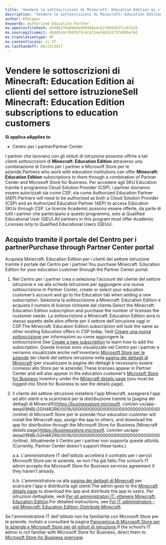```yaml
---
title: 'Vendere le sottoscrizioni di Minecraft: Education Edition ai clienti del settore istruzione'
description: 'Vendere le sottoscrizioni di Minecraft: Education Edition ai clienti del settore istruzione'
author: KPacquer
keywords: Authorized Education Partner
ms.openlocfilehash: e5d9b276e89e9a506948a4cb1f905d53fca57e25
ms.sourcegitcommit: db945c0cf04f675c4cb71ae3dd1d1737d086e7e2
ms.translationtype: HT
ms.contentlocale: it-IT
ms.lasthandoff: 08/23/2017
---
```

# <a name="sell-minecraft-education-edition-subscriptions-to-education-customers"></a><span data-ttu-id="f9d6f-104">Vendere le sottoscrizioni di Minecraft: Education Edition ai clienti del settore istruzione</span><span class="sxs-lookup"><span data-stu-id="f9d6f-104">Sell Minecraft: Education Edition subscriptions to education customers</span></span>

**<span data-ttu-id="f9d6f-105">Si applica a</span><span class="sxs-lookup"><span data-stu-id="f9d6f-105">Applies to</span></span>**

-  <span data-ttu-id="f9d6f-106">Centro per i partner</span><span class="sxs-lookup"><span data-stu-id="f9d6f-106">Partner Center</span></span>

<span data-ttu-id="f9d6f-107">I partner che lavorano con gli istituti di istruzione possono offrire a tali clienti sottoscrizioni di **Minecraft: Education Edition** attraverso una combinazione di Centro per i partner e Microsoft Store per le aziende.</span><span class="sxs-lookup"><span data-stu-id="f9d6f-107">Partners who work with education institutions can offer **Minecraft: Education Edition** subscriptions to them through a combination of Partner Center and Microsoft Store for Business.</span></span>  <span data-ttu-id="f9d6f-108">Per accedere agli SKU Education tramite il programma Cloud Solution Provider (CSP), i partner dovranno essere autorizzati sia come CSP, sia come Authorized Education Partner (AEP).</span><span class="sxs-lookup"><span data-stu-id="f9d6f-108">Partners will need to be authorized as both a Cloud Solution Provider (CSP) and an Authorized Education Partner (AEP) to access Education SKUs through CSP.</span></span>  <span data-ttu-id="f9d6f-109">Le licenze Academic possono essere offerte, da parte di tutti i partner che partecipano a questo programma, solo ai Qualified Educational User (QEU).</span><span class="sxs-lookup"><span data-stu-id="f9d6f-109">All partners in this program must offer Academic Licenses only to Qualified Educational Users (QEUs).</span></span> 

## <a name="purchase-through-partner-center-portal"></a><span data-ttu-id="f9d6f-110">Acquisto tramite il portale del Centro per i partner</span><span class="sxs-lookup"><span data-stu-id="f9d6f-110">Purchase through Partner Center portal</span></span> 
<span data-ttu-id="f9d6f-111">Acquista Minecraft: Education Edition per i clienti del settore istruzione tramite il portale del Centro per i partner:</span><span class="sxs-lookup"><span data-stu-id="f9d6f-111">You purchase Minecraft: Education Edition for your education customer through the Partner Center portal:</span></span> 

  1.  <span data-ttu-id="f9d6f-112">Nel Centro per i partner crea o seleziona l'account del cliente del settore istruzione e vai alla scheda Istruzione per aggiungere una nuova sottoscrizione.</span><span class="sxs-lookup"><span data-stu-id="f9d6f-112">In Partner Center, create or select your education customer’s account and go to the Education tab when adding a new subscription.</span></span>  <span data-ttu-id="f9d6f-113">Seleziona la sottoscrizione a Minecraft: Education Edition e acquista il numero di licenze richieste dal cliente.</span><span class="sxs-lookup"><span data-stu-id="f9d6f-113">Select the Minecraft: Education Edition subscription and purchase the number of licenses the customer needs.</span></span> <span data-ttu-id="f9d6f-114">La sottoscrizione a Minecraft: Education Edition avrà lo stesso aspetto delle altre offerte per il settore dell'istruzione oggi in CSP.</span><span class="sxs-lookup"><span data-stu-id="f9d6f-114">The Minecraft: Education Edition subscription will look the same as other existing Education offers in CSP today.</span></span> <span data-ttu-id="f9d6f-115">Vedi [Creare una nuova sottoscrizione](create-a-new-subscription.md) per informazioni su come aggiungere la sottoscrizione.</span><span class="sxs-lookup"><span data-stu-id="f9d6f-115">See [Create a new subscription](create-a-new-subscription.md) to learn how to add the subscription.</span></span> <span data-ttu-id="f9d6f-116">Queste licenze sono visualizzate nel Centro per i partner e verranno visualizzate anche nell'inventario [Microsoft Store per le aziende](https://www.microsoft.com/business-store) dei clienti del settore istruzione nella [pagina dei dettagli di Minecraft](https://businessstore.microsoft.com/en-us/app-detail/9NBLGGH4R2R6/0016/00000000000000000000000000000000/online) (per visualizzare la pagina dei dettagli è necessario essere connessi allo Store per le aziende).</span><span class="sxs-lookup"><span data-stu-id="f9d6f-116">These licenses appear in Partner Center and will also appear in the education customer’s [Microsoft Store for Business](https://www.microsoft.com/business-store) inventory under the [Minecraft details page](https://businessstore.microsoft.com/en-us/app-detail/9NBLGGH4R2R6/0016/00000000000000000000000000000000/online) (you must be logged into Store for Business to see the details page).</span></span> 

  2.  <span data-ttu-id="f9d6f-117">Il cliente del settore istruzione installerà l'app Minecraft, assegnerà l'app ad altri utenti e la scaricherà per la distribuzione tramite la [pagina dei dettagli di Minecraft](https://businessstore.microsoft. com/en-us/app-detail/9NBLGGH4R2R6/0016/00000000000000000000000000000000/online) di Microsoft Store per le aziende.</span><span class="sxs-lookup"><span data-stu-id="f9d6f-117">Your education customer will install the Minecraft app, assign the app to others, and download the app for distribution through the Microsoft Store for Business [Minecraft details page](https://businessstore.microsoft. com/en-us/app-detail/9NBLGGH4R2R6/0016/00000000000000000000000000000000/online).</span></span> <span data-ttu-id="f9d6f-118">Attualmente il Centro per i partner non supporta queste attività.</span><span class="sxs-lookup"><span data-stu-id="f9d6f-118">(Currently, Partner Center doesn't support these tasks.)</span></span>

      <span data-ttu-id="f9d6f-119">a.</span><span class="sxs-lookup"><span data-stu-id="f9d6f-119">a.</span></span> <span data-ttu-id="f9d6f-120">L'amministratore IT dell'istituto accetterà il contratto per i servizi Microsoft Store per le aziende, se non l'ha già fatto.</span><span class="sxs-lookup"><span data-stu-id="f9d6f-120">The school’s IT admin accepts the Microsoft Store for Business services agreement if they haven’t already.</span></span> 

      <span data-ttu-id="f9d6f-121">b.</span><span class="sxs-lookup"><span data-stu-id="f9d6f-121">b.</span></span> <span data-ttu-id="f9d6f-122">L'amministratore va alla [pagina dei dettagli di Minecraft](https://businessstore.microsoft.com/en-us/app-detail/9NBLGGH4R2R6/0016/00000000000000000000000000000000/online) per scaricare l'app e distribuirla agli utenti.</span><span class="sxs-lookup"><span data-stu-id="f9d6f-122">The admin goes to the [Minecraft details page](https://businessstore.microsoft.com/en-us/app-detail/9NBLGGH4R2R6/0016/00000000000000000000000000000000/online) to download the app and distribute the app to users.</span></span> <span data-ttu-id="f9d6f-123">Per istruzioni dettagliate, vedi [Per gli amministratori IT: ottenere Minecraft: Education Edition](https://docs.microsoft.com/education/windows/school-get-minecraft#distribute-minecraft).</span><span class="sxs-lookup"><span data-stu-id="f9d6f-123">For detailed instructions, see [For IT administrators - get Minecraft: Education Edition: Distribute Minecraft](https://docs.microsoft.com/education/windows/school-get-minecraft#distribute-minecraft).</span></span>
    
  <span data-ttu-id="f9d6f-124">Se l'amministratore IT dell'istituto non ha familiarità con Microsoft Store per le aziende, invitalo a consultare la pagina [Panoramica di Microsoft Store per le aziende e Microsoft Store per gli istituti di istruzione](https://docs.microsoft.com/microsoft-store/windows-store-for-business-overview).</span><span class="sxs-lookup"><span data-stu-id="f9d6f-124">If the school’s IT admin is not familiar with Microsoft Store for Business, direct them to [Microsoft Store for Business overview](https://docs.microsoft.com/microsoft-store/windows-store-for-business-overview).</span></span> 

<!-- ## Purchase through Partner Center API 

To help your education customers buy and deploy Minecraft: Education Edition through the Partner Center API:
  
  1.  See [Create an order](https://msdn.microsoft.com/library/partnercenter/mt634667.aspx(d=robot)) to learn how to use the Partner Center API to buy the desired number of licenses of Minecraft: Education Edition subscription.  Be sure to use the following Offer ID:  
     
      "OfferId": "EE10CBD2-7A12-45DE-BE11-0C2C7C6EEEB1"
     
      See [Get a list of subscriptions by ID](https://msdn.microsoft.com/library/partnercenter/mt683489.aspx) to learn how to see these licenses.  Note that these will also appear in the education customer’s [Microsoft Store for Business](https://www.microsoft.com/business-store) inventory under the [Minecraft details page](https://businessstore.microsoft.com/en-us/app-detail/9NBLGGH4R2R6/0016/00000000000000000000000000000000/online) (you must be logged into Store for Business to see this page).    

  2. Direct your education customer to distribute Minecraft through the Microsoft Store for Business [Minecraft details page](https://businessstore.microsoft.com/en-us/app-detail/9NBLGGH4R2R6/0016/00000000000000000000000000000000/online). Through Microsoft Store for Business, they can install the app, assign the app to others, and download the app to distribute. (Currently, Partner Center doesn't support these tasks.) 

     a. The school’s IT admin accepts the Microsoft Store for Business services agreement if they haven’t already.
    
     b. The admin goes to the Minecraft details page to download the app and distribute the app to users. For detailed instructions, see [For IT administrators - get Minecraft: Education Edition: Distribute Minecraft](https://docs.microsoft.com/education/windows/school-get-minecraft#distribute-minecraft). 

  If the school’s IT admin is not familiar with Microsoft Store for Business, direct them to [Microsoft Store for Business overview](https://docs.microsoft.com/microsoft-store/windows-store-for-business-overview). 

-->